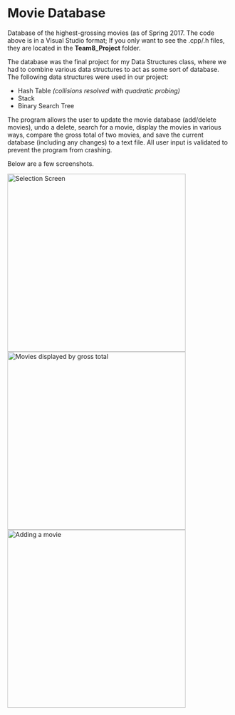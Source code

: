 # Movie Database
Database of the highest-grossing movies (as of Spring 2017. The code above is in a Visual Studio format; If you only want to see the .cpp/.h files, they are located in the **Team8_Project** folder.

The database was the final project for my Data Structures class, where we had to combine various data structures to act as some sort of database. The following data structures were used in our project:

* Hash Table *(collisions resolved with quadratic probing)*
* Stack 
* Binary Search Tree

The program allows the user to update the movie database (add/delete movies), undo a delete, search for a movie, display the movies in various ways, compare the gross total of two movies, and save the current database (including any changes) to a text file. All user input is validated to prevent the program from crashing.

Below are a few screenshots.

<img src="https://image.prntscr.com/image/6_sRyyN7SRG5ppkLm11nVg.png" alt="Selection Screen" height="400" />
<img src="https://image.prntscr.com/image/qigFIjoZTDuWiH3Q0s0leg.png" alt="Movies displayed by gross total" height="400" />
<img src="https://image.prntscr.com/image/cPyY3l-xQf65JjP38L5h1Q.png" alt="Adding a movie" height="400" />
